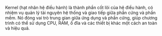 Kernel (hạt nhân hệ điều hành) là thành phần cốt lõi của hệ điều hành, có nhiệm vụ quản lý tài nguyên hệ thống và giao tiếp giữa phần cứng và phần mềm. Nó đóng vai trò trung gian giữa ứng dụng và phần cứng, giúp chương trình có thể sử dụng CPU, RAM, ổ đĩa và các thiết bị khác một cách an toàn và hiệu quả.